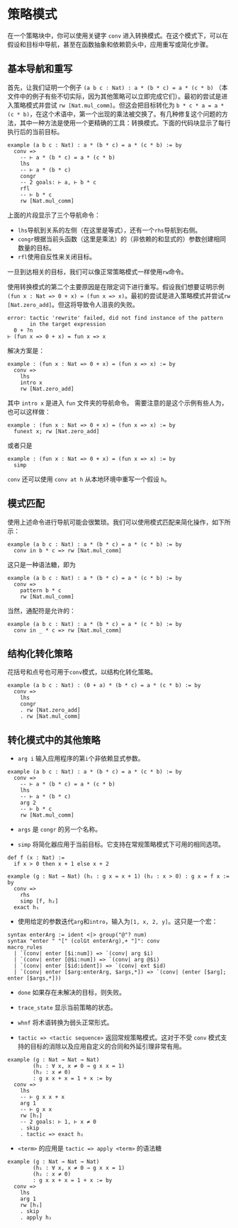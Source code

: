 策略模式
=========

在一个策略块中，你可以使用关键字 `conv` 进入转换模式。在这个模式下，可以在假设和目标中导航，甚至在函数抽象和依赖箭头中，应用重写或简化步骤。

基本导航和重写
-----------

首先，让我们证明一个例子 `(a b c : Nat) : a * (b * c) = a * (c * b)` （本文件中的例子有些不切实际，因为其他策略可以立即完成它们）。最初的尝试是进入策略模式并尝试 `rw [Nat.mul_comm]`。但这会把目标转化为 `b * c * a = a * (c * b)`，在这个术语中，第一个出现的乘法被交换了。有几种修复这个问题的方法，其中一种方法是使用一个更精确的工具：转换模式。下面的代码块显示了每行执行后的当前目标。

```lean
example (a b c : Nat) : a * (b * c) = a * (c * b) := by
  conv =>
    -- ⊢ a * (b * c) = a * (c * b)
    lhs
    -- ⊢ a * (b * c)
    congr
    -- 2 goals: ⊢ a, ⊢ b * c
    rfl
    -- ⊢ b * c
    rw [Nat.mul_comm]
```

上面的片段显示了三个导航命令：

- `lhs`导航到关系的左侧（在这里是等式），还有一个`rhs`导航到右侧。
- `congr`根据当前头函数（这里是乘法）的（非依赖的和显式的）参数创建相同数量的目标。
- `rfl`使用自反性来关闭目标。

一旦到达相关的目标，我们可以像正常策略模式一样使用`rw`命令。

使用转换模式的第二个主要原因是在限定词下进行重写。假设我们想要证明示例`(fun x : Nat => 0 + x) = (fun x => x)`。最初的尝试是进入策略模式并尝试`rw [Nat.zero_add]`。但这将导致令人沮丧的失败。

```
error: tactic 'rewrite' failed, did not find instance of the pattern
       in the target expression
  0 + ?n
⊢ (fun x => 0 + x) = fun x => x
```

解决方案是：

```lean
example : (fun x : Nat => 0 + x) = (fun x => x) := by
  conv =>
    lhs
    intro x
    rw [Nat.zero_add]
```

其中 `intro x` 是进入 `fun` 文件夹的导航命令。
需要注意的是这个示例有些人为，也可以这样做：

```lean
example : (fun x : Nat => 0 + x) = (fun x => x) := by
  funext x; rw [Nat.zero_add]
```

或者只是

```lean
example : (fun x : Nat => 0 + x) = (fun x => x) := by
  simp
```

`conv` 还可以使用 `conv at h` 从本地环境中重写一个假设 `h`。

模式匹配
-------

使用上述命令进行导航可能会很繁琐。我们可以使用模式匹配来简化操作，如下所示：

```lean
example (a b c : Nat) : a * (b * c) = a * (c * b) := by
  conv in b * c => rw [Nat.mul_comm]
```

这只是一种语法糖，即为

```lean
example (a b c : Nat) : a * (b * c) = a * (c * b) := by
  conv =>
    pattern b * c
    rw [Nat.mul_comm]
```

当然，通配符是允许的：

```lean
example (a b c : Nat) : a * (b * c) = a * (c * b) := by
  conv in _ * c => rw [Nat.mul_comm]
```

结构化转化策略
-------

花括号和点号也可用于`conv`模式，以结构化转化策略。

```lean
example (a b c : Nat) : (0 + a) * (b * c) = a * (c * b) := by
  conv =>
    lhs
    congr
    . rw [Nat.zero_add]
    . rw [Nat.mul_comm]
```

转化模式中的其他策略
----------

- `arg i` 输入应用程序的第`i`个非依赖显式参数。

```lean
example (a b c : Nat) : a * (b * c) = a * (c * b) := by
  conv =>
    -- ⊢ a * (b * c) = a * (c * b)
    lhs
    -- ⊢ a * (b * c)
    arg 2
    -- ⊢ b * c
    rw [Nat.mul_comm]
```

- `args` 是 `congr` 的另一个名称。

- `simp` 将简化器应用于当前目标。它支持在常规策略模式下可用的相同选项。

```lean
def f (x : Nat) :=
  if x > 0 then x + 1 else x + 2

example (g : Nat → Nat) (h₁ : g x = x + 1) (h₂ : x > 0) : g x = f x := by
  conv =>
    rhs
    simp [f, h₂]
  exact h₁
```

- 使用给定的参数迭代`arg`和`intro`，输入为`[1, x, 2, y]`。这只是一个宏：

```
syntax enterArg := ident <|> group("@"? num)
syntax "enter " "[" (colGt enterArg),+ "]": conv
macro_rules
  | `(conv| enter [$i:num]) => `(conv| arg $i)
  | `(conv| enter [@$i:num]) => `(conv| arg @$i)
  | `(conv| enter [$id:ident]) => `(conv| ext $id)
  | `(conv| enter [$arg:enterArg, $args,*]) => `(conv| (enter [$arg]; enter [$args,*]))
```

- `done` 如果存在未解决的目标，则失败。

- `trace_state` 显示当前策略的状态。

- `whnf` 将术语转换为弱头正常形式。

- `tactic => <tactic sequence>` 返回常规策略模式。这对于不受 `conv` 模式支持的目标的消除以及应用自定义的合同和外延引理非常有用。

```lean
example (g : Nat → Nat → Nat)
        (h₁ : ∀ x, x ≠ 0 → g x x = 1)
        (h₂ : x ≠ 0)
        : g x x + x = 1 + x := by
  conv =>
    lhs
    -- ⊢ g x x + x
    arg 1
    -- ⊢ g x x
    rw [h₁]
    -- 2 goals: ⊢ 1, ⊢ x ≠ 0
    . skip
    . tactic => exact h₂
```

- `<term>` 的应用是 `tactic => apply <term>` 的语法糖

```lean
example (g : Nat → Nat → Nat)
        (h₁ : ∀ x, x ≠ 0 → g x x = 1)
        (h₂ : x ≠ 0)
        : g x x + x = 1 + x := by
  conv =>
    lhs
    arg 1
    rw [h₁]
    . skip
    . apply h₂
```

